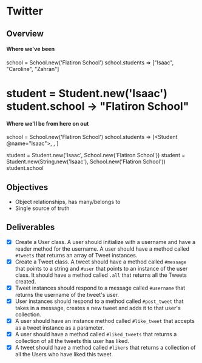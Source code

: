 # Twitter

## Overview
#### Where we've been
school = School.new('Flatiron School')
school.students
=> ["Isaac", "Caroline", "Zahran"]

student = Student.new('Isaac')
student.school
-> "Flatiron School"
======
#### Where we'll be from here on out
school = School.new('Flatiron School')
school.students
=> [<Student @name="Isaac">, <Student>, <Student>]

student = Student.new('Isaac', School.new('Flatiron School'))
student = Student.new(String.new('Isaac'), School.new('Flatiron School'))
student.school


## Objectives
- Object relationships, has many/belongs to
- Single source of truth


## Deliverables
-[x] Create a User class. A user should initialize with a username and have a reader method for the username. A user should have a method called `#tweets` that returns an array of Tweet instances.  
-[x] Create a Tweet class. A tweet should have a method called `#message` that points to a string and `#user` that points to an instance of the user class. It should have a method called `.all` that returns all the Tweets created.  
-[x] Tweet instances should respond to a message called `#username` that returns the username of the tweet's user.  
-[x] User instances should respond to a method called `#post_tweet` that takes in a message, creates a new tweet and adds it to that user's collection.  
-[x] A user should have an instance method called `#like_tweet` that accepts as a tweet instance as a parameter.  
-[x] A user should have a method called `#liked_tweets` that returns a collection of all the tweets this user has liked.  
-[x] A tweet should have a method called `#likers` that returns a collection of all the Users who have liked this tweet.
